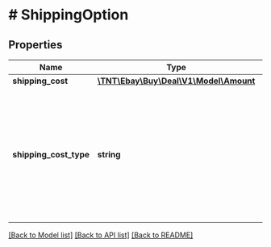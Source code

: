 # # ShippingOption

## Properties

Name | Type | Description | Notes
------------ | ------------- | ------------- | -------------
**shipping_cost** | [**\TNT\Ebay\Buy\Deal\V1\Model\Amount**](Amount.md) |  | [optional]
**shipping_cost_type** | **string** | The class of the shipping cost. Valid Values: FIXED or CALCULATED Code so that your app gracefully handles any future changes to this list. | [optional]

[[Back to Model list]](../../README.md#models) [[Back to API list]](../../README.md#endpoints) [[Back to README]](../../README.md)

